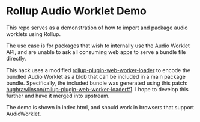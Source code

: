 # Rollup Audio Worklet Demo

This repo serves as a demonstration of how to import and package audio worklets using Rollup.

The use case is for packages that wish to internally use the Audio Worklet API, and are unable to ask all consuming web apps to serve a bundle file directly.

This hack uses a modified [rollup-plugin-web-worker-loader] to encode the bundled Audio Worklet as a blob that can be included in a main package bundle. Specifically, the included bundle was generated using this patch: [hughrawlinson/rollup-plugin-web-worker-loader#1](https://github.com/hughrawlinson/rollup-plugin-web-worker-loader/pull/1). I hope to develop this further and have it merged into upstream.

The demo is shown in index.html, and should work in browsers that support AudioWorklet.

[rollup-plugin-web-worker-loader]: https://www.npmjs.com/package/rollup-plugin-web-worker-loader
